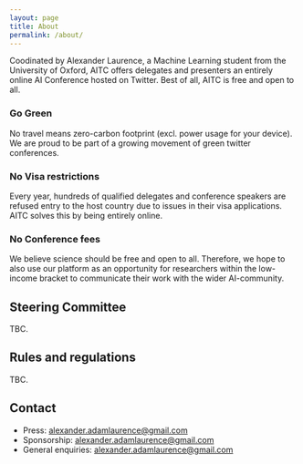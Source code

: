 ```yaml
---
layout: page
title: About
permalink: /about/
---
```

Coodinated by Alexander Laurence, a Machine Learning student from the University of Oxford, AITC offers delegates and presenters an entirely online AI Conference hosted on Twitter. Best of all, AITC is free and open to all.

### Go Green

No travel means zero-carbon footprint (excl. power usage for your device). We are proud to be part of a growing movement of green twitter conferences.

### No Visa restrictions

Every year, hundreds of qualified delegates and conference speakers are refused entry to the host country due to issues in their visa applications. AITC solves this by being entirely online. 

### No Conference fees

We believe science should be free and open to all. Therefore, we hope to also use our platform as an opportunity for researchers within the low-income bracket to communicate their work with the wider AI-community.

## Steering Committee

TBC.

## Rules and regulations

TBC.

## Contact

* Press: alexander.adamlaurence@gmail.com
* Sponsorship: alexander.adamlaurence@gmail.com
* General enquiries: alexander.adamlaurence@gmail.com
